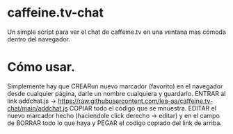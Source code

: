 # caffeine.tv-chat

Un simple script para ver el chat de caffeine.tv en una ventana mas cómoda dentro del navegador.

# Cómo usar.

Simplemente hay que 
CREARun nuevo marcador (favorito) en el navegador desde cualquier página, darle un nombre cualquiera y guardarlo.
ENTRAR al link addchat.js -> https://raw.githubusercontent.com/lea-aa/caffeine.tv-chat/main/addchat.js
COPIAR todo el código que se mnuestra.
EDITAR el nuevo marcador hecho (haciendole click derecho -> editar) y en el campo de <URL>
BORRAR todo lo que haya y 
PEGAR el codigo copiado del link de arriba.
